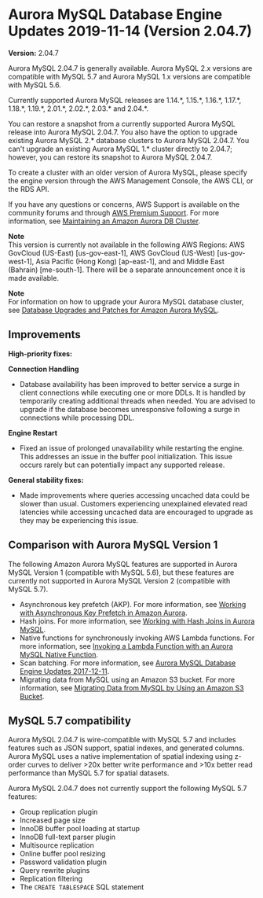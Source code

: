 # Aurora MySQL Database Engine Updates 2019\-11\-14 \(Version 2\.04\.7\)<a name="AuroraMySQL.Updates.2047"></a>

**Version:** 2\.04\.7

Aurora MySQL 2\.04\.7 is generally available\. Aurora MySQL 2\.x versions are compatible with MySQL 5\.7 and Aurora MySQL 1\.x versions are compatible with MySQL 5\.6\.

 Currently supported Aurora MySQL releases are 1\.14\.\*, 1\.15\.\*, 1\.16\.\*, 1\.17\.\*, 1\.18\.\*, 1\.19\.\*, 2\.01\.\*, 2\.02\.\*, 2\.03\.\* and 2\.04\.\*\. 

 You can restore a snapshot from a currently supported Aurora MySQL release into Aurora MySQL 2\.04\.7\. You also have the option to upgrade existing Aurora MySQL 2\.\* database clusters to Aurora MySQL 2\.04\.7\. You can't upgrade an existing Aurora MySQL 1\.\* cluster directly to 2\.04\.7; however, you can restore its snapshot to Aurora MySQL 2\.04\.7\. 

 To create a cluster with an older version of Aurora MySQL, please specify the engine version through the AWS Management Console, the AWS CLI, or the RDS API\. 

If you have any questions or concerns, AWS Support is available on the community forums and through [AWS Premium Support](http://aws.amazon.com/support)\. For more information, see [Maintaining an Amazon Aurora DB Cluster](USER_UpgradeDBInstance.Maintenance.md)\.

**Note**  
 This version is currently not available in the following AWS Regions: AWS GovCloud \(US\-East\) \[us\-gov\-east\-1\], AWS GovCloud \(US\-West\) \[us\-gov\-west\-1\], Asia Pacific \(Hong Kong\) \[ap\-east\-1\], and and Middle East \(Bahrain\) \[me\-south\-1\]\. There will be a separate announcement once it is made available\. 

**Note**  
For information on how to upgrade your Aurora MySQL database cluster, see [Database Upgrades and Patches for Amazon Aurora MySQL](AuroraMySQL.Updates.md#AuroraMySQL.Updates.Patching)\.

## Improvements<a name="AuroraMySQL.Updates.2047.Improvements"></a>

 **High\-priority fixes:** 

 **Connection Handling** 
+  Database availability has been improved to better service a surge in client connections while executing one or more DDLs\. It is handled by temporarily creating additional threads when needed\. You are advised to upgrade if the database becomes unresponsive following a surge in connections while processing DDL\. 

 **Engine Restart** 
+  Fixed an issue of prolonged unavailability while restarting the engine\. This addresses an issue in the buffer pool initialization\. This issue occurs rarely but can potentially impact any supported release\. 

 **General stability fixes:** 
+  Made improvements where queries accessing uncached data could be slower than usual\. Customers experiencing unexplained elevated read latencies while accessing uncached data are encouraged to upgrade as they may be experiencing this issue\. 

## Comparison with Aurora MySQL Version 1<a name="AuroraMySQL.Updates.2047.Compare56"></a>

The following Amazon Aurora MySQL features are supported in Aurora MySQL Version 1 \(compatible with MySQL 5\.6\), but these features are currently not supported in Aurora MySQL Version 2 \(compatible with MySQL 5\.7\)\.
+ Asynchronous key prefetch \(AKP\)\. For more information, see [Working with Asynchronous Key Prefetch in Amazon Aurora](AuroraMySQL.BestPractices.md#Aurora.BestPractices.AKP)\.
+ Hash joins\. For more information, see [Working with Hash Joins in Aurora MySQL](AuroraMySQL.BestPractices.md#Aurora.BestPractices.HashJoin)\.
+ Native functions for synchronously invoking AWS Lambda functions\. For more information, see [Invoking a Lambda Function with an Aurora MySQL Native Function](AuroraMySQL.Integrating.Lambda.md#AuroraMySQL.Integrating.NativeLambda)\.
+ Scan batching\. For more information, see [Aurora MySQL Database Engine Updates 2017\-12\-11](AuroraMySQL.Updates.20171211.md)\.
+ Migrating data from MySQL using an Amazon S3 bucket\. For more information, see [Migrating Data from MySQL by Using an Amazon S3 Bucket](AuroraMySQL.Migrating.ExtMySQL.md#AuroraMySQL.Migrating.ExtMySQL.S3)\.

## MySQL 5\.7 compatibility<a name="AuroraMySQL.Updates.2047.Compatibility"></a>

Aurora MySQL 2\.04\.7 is wire\-compatible with MySQL 5\.7 and includes features such as JSON support, spatial indexes, and generated columns\. Aurora MySQL uses a native implementation of spatial indexing using z\-order curves to deliver >20x better write performance and >10x better read performance than MySQL 5\.7 for spatial datasets\.

Aurora MySQL 2\.04\.7 does not currently support the following MySQL 5\.7 features:
+ Group replication plugin
+ Increased page size
+ InnoDB buffer pool loading at startup
+ InnoDB full\-text parser plugin
+ Multisource replication
+ Online buffer pool resizing
+ Password validation plugin
+ Query rewrite plugins
+ Replication filtering
+ The `CREATE TABLESPACE` SQL statement